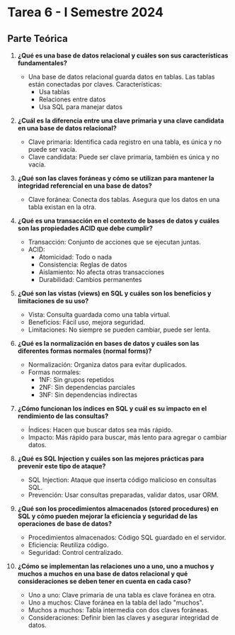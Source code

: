 # Tarea 6 - I Semestre 2024

## Parte Teórica

1. **¿Qué es una base de datos relacional y cuáles son sus características fundamentales?**
   - Una base de datos relacional guarda datos en tablas. Las tablas están conectadas por claves. Características:
     - Usa tablas
     - Relaciones entre datos
     - Usa SQL para manejar datos

2. **¿Cuál es la diferencia entre una clave primaria y una clave candidata en una base de datos relacional?**
   - Clave primaria: Identifica cada registro en una tabla, es única y no puede ser vacía.
   - Clave candidata: Puede ser clave primaria, también es única y no vacía.

3. **¿Qué son las claves foráneas y cómo se utilizan para mantener la integridad referencial en una base de datos?**
   - Clave foránea: Conecta dos tablas. Asegura que los datos en una tabla existan en la otra.

4. **¿Qué es una transacción en el contexto de bases de datos y cuáles son las propiedades ACID que debe cumplir?**
   - Transacción: Conjunto de acciones que se ejecutan juntas.
   - ACID:
     - Atomicidad: Todo o nada
     - Consistencia: Reglas de datos
     - Aislamiento: No afecta otras transacciones
     - Durabilidad: Cambios permanentes

5. **¿Qué son las vistas (views) en SQL y cuáles son los beneficios y limitaciones de su uso?**
   - Vista: Consulta guardada como una tabla virtual.
   - Beneficios: Fácil uso, mejora seguridad.
   - Limitaciones: No siempre se pueden cambiar, puede ser lenta.

6. **¿Qué es la normalización en bases de datos y cuáles son las diferentes formas normales (normal forms)?**
   - Normalización: Organiza datos para evitar duplicados.
   - Formas normales:
     - 1NF: Sin grupos repetidos
     - 2NF: Sin dependencias parciales
     - 3NF: Sin dependencias indirectas

7. **¿Cómo funcionan los índices en SQL y cuál es su impacto en el rendimiento de las consultas?**
   - Índices: Hacen que buscar datos sea más rápido.
   - Impacto: Más rápido para buscar, más lento para agregar o cambiar datos.

8. **¿Qué es SQL Injection y cuáles son las mejores prácticas para prevenir este tipo de ataque?**
   - SQL Injection: Ataque que inserta código malicioso en consultas SQL.
   - Prevención: Usar consultas preparadas, validar datos, usar ORM.

9. **¿Qué son los procedimientos almacenados (stored procedures) en SQL y cómo pueden mejorar la eficiencia y seguridad de las operaciones de base de datos?**
   - Procedimientos almacenados: Código SQL guardado en el servidor.
   - Eficiencia: Reutiliza código.
   - Seguridad: Control centralizado.

10. **¿Cómo se implementan las relaciones uno a uno, uno a muchos y muchos a muchos en una base de datos relacional y qué consideraciones se deben tener en cuenta en cada caso?**
    - Uno a uno: Clave primaria de una tabla es clave foránea en otra.
    - Uno a muchos: Clave foránea en la tabla del lado "muchos".
    - Muchos a muchos: Tabla intermedia con dos claves foráneas.
    - Consideraciones: Definir bien las claves y asegurar integridad de datos.











   
   